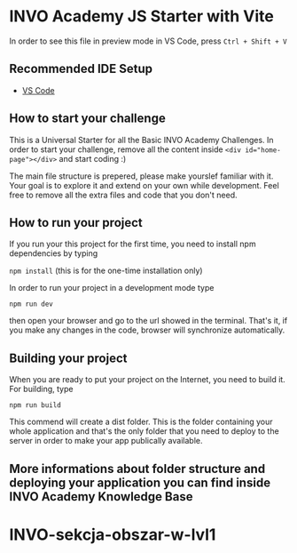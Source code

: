 # INVO Academy JS Starter with Vite

In order to see this file in preview mode in VS Code, press ```Ctrl + Shift + V```

## Recommended IDE Setup

- [VS Code](https://code.visualstudio.com/)

## How to start your challenge

This is a Universal Starter for all the Basic INVO Academy Challenges. In order to start your challenge, remove all the content inside ```<div id="home-page"></div>``` and start coding :) 

The main file structure is prepered, please make yourslef familiar with it. Your goal is to explore it and extend on your own while development. Feel free to remove all the extra files and code that you don't need.

## How to run your project

If you run your this project for the first time, you need to install npm dependencies by typing

```npm install``` (this is for the one-time installation only)

In order to run your project in a development mode type

```npm run dev```

then open your browser and go to the url showed in the terminal. That's it, if you make any changes in the code, browser will synchronize automatically.

## Building your project

When you are ready to put your project on the Internet, you need to build it. For building, type

```npm run build```

This commend will create a dist folder. This is the folder containing your whole application and that's the only folder that you need to deploy to the server in order to make your app publically available.

## More informations about folder structure and deploying your application you can find inside INVO Academy Knowledge Base


# INVO-sekcja-obszar-w-lvl1
